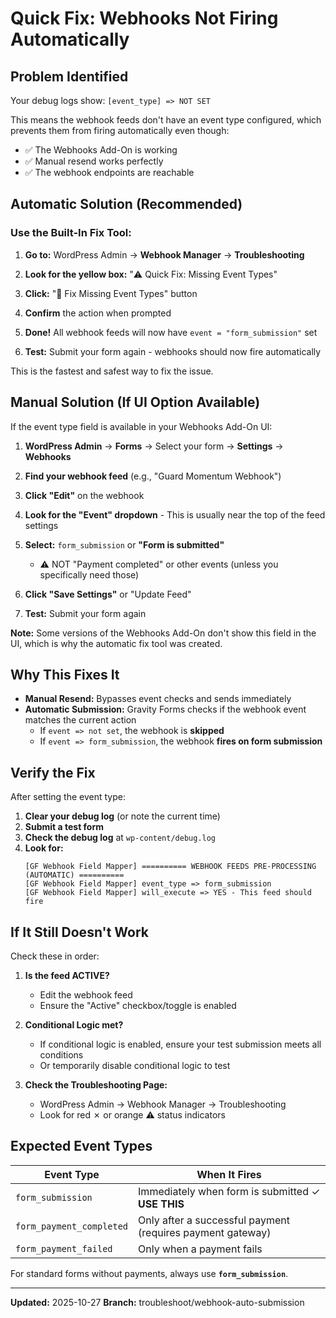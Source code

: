 # Quick Fix: Webhooks Not Firing Automatically

## Problem Identified

Your debug logs show: `[event_type] => NOT SET`

This means the webhook feeds don't have an event type configured, which prevents them from firing automatically even though:
- ✅ The Webhooks Add-On is working
- ✅ Manual resend works perfectly
- ✅ The webhook endpoints are reachable

## Automatic Solution (Recommended)

### Use the Built-In Fix Tool:

1. **Go to:** WordPress Admin → **Webhook Manager** → **Troubleshooting**

2. **Look for the yellow box:** "⚠️ Quick Fix: Missing Event Types"

3. **Click:** "🔧 Fix Missing Event Types" button

4. **Confirm** the action when prompted

5. **Done!** All webhook feeds will now have `event = "form_submission"` set

6. **Test:** Submit your form again - webhooks should now fire automatically

This is the fastest and safest way to fix the issue.

## Manual Solution (If UI Option Available)

If the event type field is available in your Webhooks Add-On UI:

1. **WordPress Admin** → **Forms** → Select your form → **Settings** → **Webhooks**

2. **Find your webhook feed** (e.g., "Guard Momentum Webhook")

3. **Click "Edit"** on the webhook

4. **Look for the "Event" dropdown** - This is usually near the top of the feed settings

5. **Select:** `form_submission` or **"Form is submitted"**
   - ⚠️ NOT "Payment completed" or other events (unless you specifically need those)

6. **Click "Save Settings"** or "Update Feed"

7. **Test:** Submit your form again

**Note:** Some versions of the Webhooks Add-On don't show this field in the UI, which is why the automatic fix tool was created.

## Why This Fixes It

- **Manual Resend:** Bypasses event checks and sends immediately
- **Automatic Submission:** Gravity Forms checks if the webhook event matches the current action
  - If `event => not set`, the webhook is **skipped**
  - If `event => form_submission`, the webhook **fires on form submission**

## Verify the Fix

After setting the event type:

1. **Clear your debug log** (or note the current time)
2. **Submit a test form**
3. **Check the debug log** at `wp-content/debug.log`
4. **Look for:**
   ```
   [GF Webhook Field Mapper] ========== WEBHOOK FEEDS PRE-PROCESSING (AUTOMATIC) ==========
   [GF Webhook Field Mapper] event_type => form_submission
   [GF Webhook Field Mapper] will_execute => YES - This feed should fire
   ```

## If It Still Doesn't Work

Check these in order:

1. **Is the feed ACTIVE?**
   - Edit the webhook feed
   - Ensure the "Active" checkbox/toggle is enabled

2. **Conditional Logic met?**
   - If conditional logic is enabled, ensure your test submission meets all conditions
   - Or temporarily disable conditional logic to test

3. **Check the Troubleshooting Page:**
   - WordPress Admin → Webhook Manager → Troubleshooting
   - Look for red ✗ or orange ⚠ status indicators

## Expected Event Types

| Event Type | When It Fires |
|------------|---------------|
| `form_submission` | Immediately when form is submitted ✓ **USE THIS** |
| `form_payment_completed` | Only after a successful payment (requires payment gateway) |
| `form_payment_failed` | Only when a payment fails |

For standard forms without payments, always use **`form_submission`**.

---

**Updated:** 2025-10-27
**Branch:** troubleshoot/webhook-auto-submission
